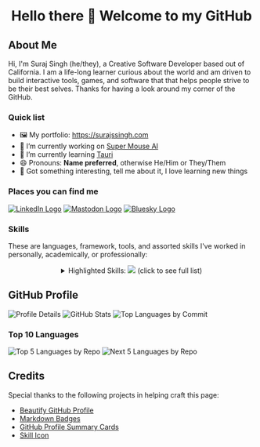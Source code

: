 <h1 align="center">Hello there 👋 Welcome to my GitHub</h1>

## About Me

Hi, I'm Suraj Singh (he/they), a Creative Software Developer based out of California. I am a life-long learner curious about the world and am driven to build interactive tools, games, and software that that helps people strive to be their best selves. Thanks for having a look around my corner of the GitHub.

### Quick list

- 🖼️ My portfolio: <https://surajssingh.com>
- 🔭 I’m currently working on [Super Mouse AI](https://github.com/SurajSSingh/SuperMouseAI)
- 🌱 I’m currently learning [Tauri](https://tauri.app/)
- 😄 Pronouns: **Name preferred**, otherwise He/Him or They/Them
- 💬 Got something interesting, tell me about it, I love learning new things

### Places you can find me

[![LinkedIn Logo](https://img.shields.io/badge/LinkedIn-0077B5?style=for-the-badge&logo=linkedin&logoColor=white)](https://www.linkedin.com/in/suraj-s-singh/)
[![Mastodon Logo](https://img.shields.io/badge/-MASTODON-%232B90D9?style=for-the-badge&logo=mastodon&logoColor=white)](https://mastodon.social/@surajssingh)
[![Bluesky Logo](https://img.shields.io/badge/Bluesky-0285FF?style=for-the-badge&logo=Bluesky&logoColor=white)](https://bsky.app/profile/surajssingh.com)

### Skills
These are languages, framework, tools, and assorted skills I've worked in personally, academically, or professionally:
<details align="center">
  <summary>Highlighted Skills: <img src="https://skillicons.dev/icons?i=cs,unity,rust,tauri,ts,svelte" /> (click to see full list)</summary>
    <img src="https://skillicons.dev/icons?i=python,html,md" />
    <img src="https://skillicons.dev/icons?i=css,sass,tailwind" />
    <img src="https://skillicons.dev/icons?i=js,astro" />
    <img src="https://skillicons.dev/icons?i=deno,pnpm,vite" />
    <img src="https://skillicons.dev/icons?i=sentry,replit,netlify,vercel" />
    <img src="https://skillicons.dev/icons?i=tensorflow,pytorch" />
    <img src="https://skillicons.dev/icons?i=wasm,haskell,nix" />
    <img src="https://skillicons.dev/icons?i=atom,vscode,vscodium,blender" />
    <img src="https://skillicons.dev/icons?i=windows,apple,linux" />
</details>

## GitHub Profile

![Profile Details](http://github-profile-summary-cards.vercel.app/api/cards/profile-details?username=SurajSSingh&theme=github_dark)
![GitHub Stats](http://github-profile-summary-cards.vercel.app/api/cards/stats?username=SurajSSingh&theme=github_dark)
![Top Languages by Commit](http://github-profile-summary-cards.vercel.app/api/cards/most-commit-language?username=SurajSSingh&theme=github_dark)

### Top 10 Languages

![Top 5 Languages by Repo](http://github-profile-summary-cards.vercel.app/api/cards/repos-per-language?username=SurajSSingh&theme=github_dark&exclude=ShaderLab)
![Next 5 Languages by Repo](https://github-profile-summary-cards.vercel.app/api/cards/repos-per-language?username=SurajSSingh&theme=github_dark&exclude=csharp,ShaderLab,js,ts,svelte,python)

<!-- TO MAYBE ADD
[![Top Langs](https://github-readme-stats.vercel.app/api/top-langs/?username=SurajSSingh&layout=donut-vertical)](https://github.com/anuraghazra/github-readme-stats)
[![GitHub Streak](https://streak-stats.demolab.com?user=surajssingh&theme=dark&short_numbers=true&date_format=%5BY%20%5DM%20j)](https://git.io/streak-stats)
![Profile Trophy](https://github-profile-trophy.vercel.app/?username=surajssingh&theme=gitdimmed)
[![GitHub WidgetBox](https://github-widgetbox.vercel.app/api/profile?username=SurajSSingh&data=followers,repositories,stars,commits)](surajssingh.com)
[![Typing SVG](https://readme-typing-svg.demolab.com?font=Fira+Code&pause=1000&color=29C816&center=true&vCenter=true&random=true&width=435&lines=Suraj+Singh;Software+Developer;Game+Developer)](surajssingh.com)
-->

## Credits

Special thanks to the following projects in helping craft this page:

- [Beautify GitHub Profile](https://github.com/rzashakeri/beautify-github-profile)
- [Markdown Badges](https://github.com/Ileriayo/markdown-badges)
- [GitHub Profile Summary Cards](https://github.com/vn7n24fzkq/github-profile-summary-cards)
- [Skill Icon](https://github.com/tandpfun/skill-icons)

<!-- CREDITS FOR MAYBE
- [GitHub README Streak](https://github.com/DenverCoder1/github-readme-streak-stats)
- [GitHub Profile Trophy](https://github.com/ryo-ma/github-profile-trophy)
- [GitHub WidgetBox](https://github.com/Jurredr/github-widgetbox)
- [Readme Typing SVG](https://github.com/DenverCoder1/readme-typing-svg)
- [GitHub Readme Stats](https://github.com/anuraghazra/github-readme-stats)
- [Capsule Renderer](https://github.com/kyechan99/capsule-render)
-->
